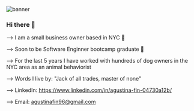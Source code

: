 <img scr="https://i.imgur.com/y0I1gsr.png" alt="banner"></img>
### Hi there 👋

--> I am a small business owner based in NYC 🍎


--> Soon to be Software Enginner bootcamp graduate 👾


--> For the last 5 years I have worked with hundreds of dog owners in the NYC area as an animal behaviorist 


--> Words I live by: "Jack of all trades, master of none" 


--> LinkedIn: https://www.linkedin.com/in/agustina-fin-04730a12b/


--> Email: agustinafin96@gmail.com
